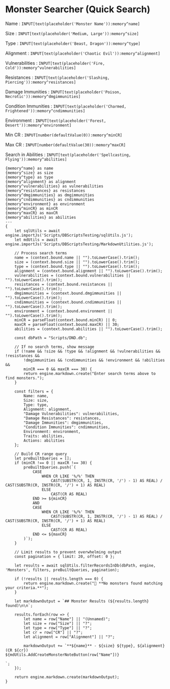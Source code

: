# Monster Searcher (Quick Search)

Name : `INPUT[text(placeholder('Monster Name')):memory^name]`

Size : `INPUT[text(placeholder('Medium, Large')):memory^size]` 

Type : `INPUT[text(placeholder('Beast, Dragon')):memory^type]` 

Alignment : `INPUT[text(placeholder('Chaotic Evil')):memory^alignment]` 

Vulnerabilities : `INPUT[text(placeholder('Fire, Cold')):memory^vulnerabilities]` 

Resistances : `INPUT[text(placeholder('Slashing, Piercing')):memory^resistances]` 

Damage Immunities : `INPUT[text(placeholder('Poison, Necrotic')):memory^dmgimmunities]` 

Condition Immunities : `INPUT[text(placeholder('Charmed, Frightened')):memory^cndimmunities]` 

Environment : `INPUT[text(placeholder('Forest, Desert')):memory^environment]` 

Min CR : `INPUT[number(defaultValue(0)):memory^minCR]` 

Max CR : `INPUT[number(defaultValue(30)):memory^maxCR]`

Search in Abilities : `INPUT[text(placeholder('Spellcasting, Flying')):memory^abilities]`

```meta-bind-js-view
{memory^name} as name
{memory^size} as size
{memory^type} as type
{memory^alignment} as alignment
{memory^vulnerabilities} as vulnerabilities
{memory^resistances} as resistances
{memory^dmgimmunities} as dmgimmunities
{memory^cndimmunities} as cndimmunities
{memory^environment} as environment
{memory^minCR} as minCR
{memory^maxCR} as maxCR
{memory^abilities} as abilities
---
{
    let sqlUtils = await engine.importJs('Scripts/DBScriptsTesting/sqlUtils.js'); 
	let mdUtils = await engine.importJs('Scripts/DBScriptsTesting/MarkdownUtilities.js');

    // Process search terms
    name = (context.bound.name || "").toLowerCase().trim();
    size = (context.bound.size || "").toLowerCase().trim();
    type = (context.bound.type || "").toLowerCase().trim();
    alignment = (context.bound.alignment || "").toLowerCase().trim();
    vulnerabilities = (context.bound.vulnerabilities || "").toLowerCase().trim();
    resistances = (context.bound.resistances || "").toLowerCase().trim();
    dmgimmunities = (context.bound.dmgimmunities || "").toLowerCase().trim();
    cndimmunities = (context.bound.cndimmunities || "").toLowerCase().trim();
    environment = (context.bound.environment || "").toLowerCase().trim();
    minCR = parseFloat(context.bound.minCR) || 0;
    maxCR = parseFloat(context.bound.maxCR) || 30;
    abilities = (context.bound.abilities || "").toLowerCase().trim();

    const dbPath = "Scripts/DND.db"; 

    // If no search terms, show message
    if (!name && !size && !type && !alignment && !vulnerabilities && !resistances && 
        !dmgimmunities && !cndimmunities && !environment && !abilities && 
        minCR === 0 && maxCR === 30) {
        return engine.markdown.create("Enter search terms above to find monsters.");
    }

    const filters = {
        Name: name,
        Size: size,
        Type: type,
        Alignment: alignment,
        "Damage Vulnerabilities": vulnerabilities,
        "Damage Resistances": resistances,
        "Damage Immunities": dmgimmunities,
        "Condition Immunities": cndimmunities,
        Environment: environment,
        Traits: abilities,
        Actions: abilities
    };

    // Build CR range query
    let preBuiltQueries = [];
    if (minCR !== 0 || maxCR !== 30) {
        preBuiltQueries.push(`(
            CASE 
                WHEN CR LIKE '%/%' THEN 
                    CAST(SUBSTR(CR, 1, INSTR(CR, '/') - 1) AS REAL) / CAST(SUBSTR(CR, INSTR(CR, '/') + 1) AS REAL)
                ELSE 
                    CAST(CR AS REAL)
            END >= ${minCR} 
            AND 
            CASE 
                WHEN CR LIKE '%/%' THEN 
                    CAST(SUBSTR(CR, 1, INSTR(CR, '/') - 1) AS REAL) / CAST(SUBSTR(CR, INSTR(CR, '/') + 1) AS REAL)
                ELSE 
                    CAST(CR AS REAL)
            END <= ${maxCR}
        )`);
    }

    // Limit results to prevent overwhelming output
    const pagination = { limit: 20, offset: 0 };

    let results = await sqlUtils.filterRecordsInDb(dbPath, engine, 'Monsters', filters, preBuiltQueries, pagination);
    
    if (!results || results.length === 0) {
        return engine.markdown.create("🛑 **No monsters found matching your criteria.**");
    }

    let markdownOutput = `## Monster Results (${results.length} found)\n\n`;
    
    results.forEach(row => {
        let name = row["Name"] || "(Unnamed)";
        let size = row["Size"] || "?";
        let type = row["Type"] || "?";
        let cr = row["CR"] || "?";
        let alignment = row["Alignment"] || "?";

        markdownOutput += `**${name}** - ${size} ${type}, ${alignment} (CR ${cr})  
${mdUtils.AddCreateMonsterNoteButton(row["Name"])}

`;
    });

    return engine.markdown.create(markdownOutput);
}
```
